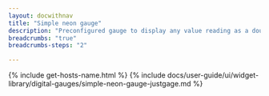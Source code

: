 ```yaml
---
layout: docwithnav
title: "Simple neon gauge"
description: "Preconfigured gauge to display any value reading as a doughnut. Allows to configure value range, gradient colors, and other settings."
breadcrumbs: "true"
breadcrumbs-steps: "2"

---
```

{% include get-hosts-name.html %}
{% include docs/user-guide/ui/widget-library/digital-gauges/simple-neon-gauge-justgage.md %}
